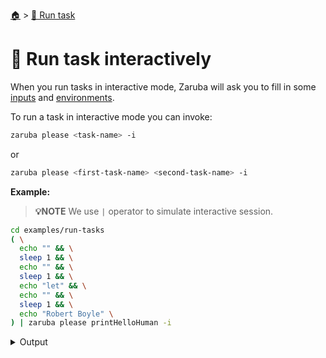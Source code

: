 <!--startTocHeader-->
[🏠](../README.md) > [🏃 Run task](README.md)
# 🏓 Run task interactively
<!--endTocHeader-->

When you run tasks in interactive mode, Zaruba will ask you to fill in some [inputs](../core-concepts/task/task-inputs.md) and [environments](../core-concepts/task/task-envs/README.md).

To run a task in interactive mode you can invoke:

```bash
zaruba please <task-name> -i
```

or

```bash
zaruba please <first-task-name> <second-task-name> -i
```

__Example:__

> __💡NOTE__ We use `|` operator to simulate interactive session.

<!--startCode-->
```bash
cd examples/run-tasks
( \
  echo "" && \
  sleep 1 && \
  echo "" && \
  sleep 1 && \
  echo "let" && \
  echo "" && \
  sleep 1 && \
  echo "Robert Boyle" \
) | zaruba please printHelloHuman -i
```
 
<details>
<summary>Output</summary>
 
```````
💀 Load additional value file
Search: █
? Do you want to load additional value file?: 
  ▸ 🏁 No
✔ 🏁 No
💀 Load additional env
Search: █
? Do you want to load additional env?: 
  ▸ 🏁 No
    📝 Yes, from file
✔ 🏁 No
💀 1 of 1) humanName
Search: █
? Your name: 
  ▸ human
✔ Let me type it!
Your name: Robert Boyle
💀 🔎 Job Starting...
         Elapsed Time: 1.285µs
         Current Time: 14:10:25
💀 🏁 Run 🍏 'printHelloHuman' command on /home/gofrendi/zaruba/docs/examples/run-tasks
💀    🚀 printHelloHuman      🍏 hello Robert Boyle
💀 🎉 Successfully running 🍏 'printHelloHuman' command
💀 🔎 Job Running...
         Elapsed Time: 102.240859ms
         Current Time: 14:10:25
💀 🎉 🎉🎉🎉🎉🎉🎉🎉🎉🎉🎉🎉
💀 🎉 Job Complete!!! 🎉🎉🎉
💀 🔥 Terminating
💀 🔎 Job Ended...
         Elapsed Time: 213.902339ms
         Current Time: 14:10:25
zaruba please printHelloHuman  -v 'humanName=Robert Boyle'
```````
</details>
<!--endCode-->


<!--startTocSubTopic-->
<!--endTocSubTopic-->